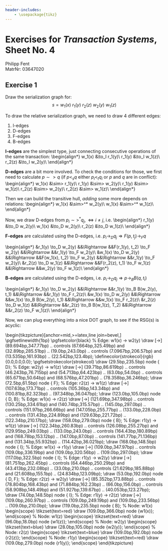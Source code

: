 ```yaml
---
header-includes:
    - \usepackage{tikz}
---
```

<!-- compile with: pandoc Exercise4.md -o Exercise4.pdf -->
# Exercises for *Transaction Systems*, Sheet No. 4
Philipp Fent  
MatrNr: 03647020

## Exercise 1

Draw the serialization graph for:
$$
 s = w_1(x)\ r_1(y)\ r_2(z)\ w_2(y)\ w_1(z)
$$

To draw the relative serialization graph, we need to draw 4 different edges:

1. I-edges
2. D-edges
3. F-edges
4. B-edges

**I-edges** are the simplest type, just connecting consecutive operations of the same transaction:
\begin{align*}
w_1(x) &\to_I r_1(y)\\
r_1(y) &\to_I w_1(z)\\
r_2(z) &\to_I w_2(y)\\
\end{align*}

**D-edges** are a bit more involved. To check the conditions for those, we first need to calculate $p \sim> q$ (if $p <_s q$ either $p_i <_t q_i$ or $p$ and $q$ are in conflict):
\begin{align*}
w_1(x) &\sim> r_1(y)\\
r_1(y) &\sim> w_2(y)\\
r_1(y) &\sim> w_1(z)\\
r_2(z) &\sim> w_2(y)\\
r_2(z) &\sim> w_1(z)\\
\end{align*}

Then we can build the transitive hull, *adding* some more depends on relations:
\begin{align*}
w_1(x) &\sim>^* w_2(y)\\
w_1(x) &\sim>^* w_1(z)\\
\end{align*}

Now, we draw D-edges from $p_i \sim>^* q_j, \iff i \neq j$, i.e.
\begin{align*}
r_1(y) &\to_D w_2(y)\\
w_1(x) &\to_D w_2(y)\\
r_2(z) &\to_D w_1(z)\\
\end{align*}

**F-edges** are calculated using the D-edges, i.e. $p_i \to_D q_j \Rightarrow F(p, t_j) \to_F q$

\begin{align*}
&r_1(y) \to_D w_2(y) &&\Rightarrow &&F(r_1(y), t_2) \to_F w_2(y) &&\Rightarrow &&r_1(y) \to_F w_2(y)\\
&w_1(x) \to_D w_2(y) &&\Rightarrow &&F(w_1(x), t_2) \to_F w_2(y) &&\Rightarrow &&r_1(y) \to_F w_2(y)\\
&r_2(z) \to_D w_1(z) &&\Rightarrow &&F(r_2(z), t_1) \to_F w_1(z) &&\Rightarrow &&w_2(y) \to_F w_1(z)\\
\end{align*}

**B-edges** are calculated using the D-edges, i.e. $p_i \to_D q_j \Rightarrow p \to_B B(q, t_i)$

\begin{align*}
&r_1(y) \to_D w_2(y) &&\Rightarrow &&r_1(y) \to_B B(w_2(y), t_1) &&\Rightarrow &&r_1(y) \to_F r_2(z)\\
&w_1(x) \to_D w_2(y) &&\Rightarrow &&w_1(x) \to_B B(w_2(y), t_1) &&\Rightarrow &&w_1(x) \to_F r_2(z)\\
&r_2(z) \to_D w_1(z) &&\Rightarrow &&r_2(z) \to_B B(w_1(z), T_2) &&\Rightarrow &&r_2(z) \to_F w_1(z)\\
\end{align*}

Now, we can plug everything into a nice DOT graph, to see if the RSG(s) is acyclic:

\begin{tikzpicture}[anchor=mid,>=latex,line join=bevel,]
  \pgfsetlinewidth{1bp}
\pgfsetcolor{black}
  % Edge: w1(x) -> w2(y)
  \draw [->] (89.694bp,347.77bp) .. controls (67.664bp,325.49bp) and (32.89bp,285.51bp)  .. (19.0bp,243.0bp) .. controls (7.0967bp,206.57bp) and (13.535bp,161.93bp)  .. (22.542bp,123.4bp);
  \definecolor{strokecol}{rgb}{0.0,0.0,0.0};
  \pgfsetstrokecolor{strokecol}
  \draw (29.5bp,235.5bp) node { D};
  % Edge: w2(y) -> w1(z)
  \draw [->] (39.71bp,86.619bp) .. controls (46.243bp,76.715bp) and (54.713bp,64.423bp)  .. (63.0bp,54.0bp) .. controls (65.671bp,50.64bp) and (68.576bp,47.201bp)  .. (78.358bp,36.246bp);
  \draw (72.5bp,61.5bp) node { F};
  % Edge: r2(z) -> w1(z)
  \draw [->] (107.63bp,173.71bp) .. controls (105.36bp,143.34bp) and (100.81bp,82.323bp)  .. (97.348bp,36.047bp);
  \draw (123.0bp,105.0bp) node { D, B};
  % Edge: w1(x) -> r2(z)
  \draw [->] (121.69bp,347.98bp) .. controls (130.25bp,334.61bp) and (140.74bp,315.57bp)  .. (145.0bp,297.0bp) .. controls (151.97bp,266.66bp) and (147.05bp,255.77bp)  .. (133.0bp,228.0bp) .. controls (131.43bp,224.89bp) and (129.63bp,221.72bp)  .. (122.34bp,210.17bp);
  \draw (158.0bp,279.0bp) node { B};
  % Edge: r1(y) -> w1(z)
  \draw [->] (122.34bp,260.83bp) .. controls (126.08bp,255.27bp) and (129.95bp,249.03bp)  .. (133.0bp,243.0bp) .. controls (164.43bp,180.89bp) and (168.78bp,153.12bp)  .. (147.0bp,87.0bp) .. controls (141.77bp,71.136bp) and (131.34bp,55.932bp)  .. (114.42bp,36.021bp);
  \draw (168.0bp,148.5bp) node { I};
  % Edge: w1(x) -> r1(y)
  \draw [->] (109.0bp,347.97bp) .. controls (109.0bp,336.19bp) and (109.0bp,320.56bp)  .. (109.0bp,297.0bp);
  \draw (117.0bp,322.5bp) node { I};
  % Edge: r1(y) -> w2(y)
  \draw [->] (81.751bp,262.45bp) .. controls (64.446bp,250.29bp) and (43.413bp,232.08bp)  .. (33.0bp,210.0bp) .. controls (21.629bp,185.88bp) and (21.608bp,155.1bp)  .. (24.834bp,123.09bp);
  \draw (53.0bp,192.0bp) node { D, F};
  % Edge: r2(z) -> w2(y)
  \draw [->] (85.352bp,173.88bp) .. controls (78.804bp,168.43bp) and (71.884bp,162.23bp)  .. (66.0bp,156.0bp) .. controls (58.908bp,148.49bp) and (51.927bp,139.67bp)  .. (40.053bp,123.27bp);
  \draw (74.0bp,148.5bp) node { I};
  % Edge: r1(y) -> r2(z)
  \draw [->] (109.0bp,260.97bp) .. controls (109.0bp,249.19bp) and (109.0bp,233.56bp)  .. (109.0bp,210.0bp);
  \draw (119.0bp,235.5bp) node { B};
  % Node: w1(x)
\begin{scope}
  \tikzset{text=red}
  \draw (109.0bp,366.0bp) node {w1(x)};
\end{scope}
  % Node: w1(z)
\begin{scope}
  \tikzset{text=red}
  \draw (96.0bp,18.0bp) node {w1(z)};
\end{scope}
  % Node: w2(y)
\begin{scope}
  \tikzset{text=blue}
  \draw (28.0bp,105.0bp) node {w2(y)};
\end{scope}
  % Node: r2(z)
\begin{scope}
  \tikzset{text=blue}
  \draw (109.0bp,192.0bp) node {r2(z)};
\end{scope}
  % Node: r1(y)
\begin{scope}
  \tikzset{text=red}
  \draw (109.0bp,279.0bp) node {r1(y)};
\end{scope}
\end{tikzpicture}


